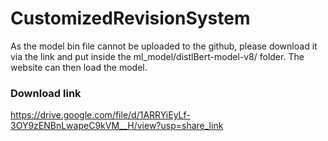 # CustomizedRevisionSystem

As the model bin file cannot be uploaded to the github, please download it via the link and put inside the ml_model/distlBert-model-v8/ folder. The website can then load the model.

### Download link
https://drive.google.com/file/d/1ARRYiEyLf-3OY9zENBnLwapeC9kVM__H/view?usp=share_link
